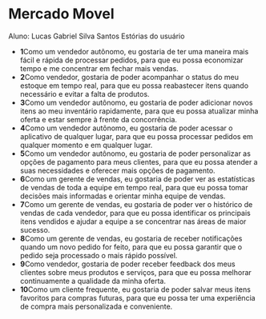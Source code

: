 # Mercado Movel

Aluno: Lucas Gabriel Silva Santos
Estórias do usuário
<ul>
 <li><strong>1</strong>Como um vendedor autônomo, eu gostaria de ter uma maneira mais fácil e rápida de processar pedidos, para que eu possa economizar tempo e me concentrar em fechar mais vendas.</li>
 <li><strong>2</strong>Como vendedor, gostaria de poder acompanhar o status do meu estoque em tempo real, para que eu possa reabastecer itens quando necessário e evitar a falta de produtos.</li>
 <li><strong>3</strong>Como um vendedor autônomo, eu gostaria de poder adicionar novos itens ao meu inventário rapidamente, para que eu possa atualizar minha oferta e estar sempre à frente da concorrência.</li>
 <li><strong>4</strong>Como um vendedor autônomo, eu gostaria de poder acessar o aplicativo de qualquer lugar, para que eu possa processar pedidos em qualquer momento e em qualquer lugar.</li>
 <li><strong>5</strong>Como um vendedor autônomo, eu gostaria de poder personalizar as opções de pagamento para meus clientes, para que eu possa atender a suas necessidades e oferecer mais opções de pagamento.</li>
 <li><strong>6</strong>Como um gerente de vendas, eu gostaria de poder ver as estatísticas de vendas de toda a equipe em tempo real, para que eu possa tomar decisões mais informadas e orientar minha equipe de vendas.</li>
 <li><strong>7</strong>Como um gerente de vendas, eu gostaria de poder ver o histórico de vendas de cada vendedor, para que eu possa identificar os principais itens vendidos e ajudar a equipe a se concentrar nas áreas de maior sucesso.</li> 
 <li><strong>8</strong>Como um gerente de vendas, eu gostaria de receber notificações quando um novo pedido for feito, para que eu possa garantir que o pedido seja processado o mais rápido possível.</li>
 <li><strong>9</strong>Como vendedor, gostaria de poder receber feedback dos meus clientes sobre meus produtos e serviços, para que eu possa melhorar continuamente a qualidade da minha oferta.</li>
 <li><strong>10</strong>Como um cliente frequente, eu gostaria de poder salvar meus itens favoritos para compras futuras, para que eu possa ter uma experiência de compra mais personalizada e conveniente.</li>
</ul>

